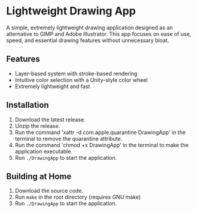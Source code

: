 # Lightweight Drawing App

A simple, extremely lightweight drawing application designed as an alternative to GIMP and Adobe Illustrator. This app focuses on ease of use, speed, and essential drawing features without unnecessary bloat.

## Features

- Layer-based system with stroke-based rendering
- Intuitive color selection with a Unity-style color wheel
- Extremely lightweight and fast

## Installation

1. Download the latest release.
2. Unzip the release.
3. Run the command 'xattr -d com.apple.quarantine DrawingApp' in the terminal to remove the quarantine attribute.
4. Run the command 'chmod +x DrawingApp' in the terminal to make the application executable.
5. Run `./DrawingApp` to start the application.

## Building at Home

1. Download the source code.
2. Run `make` in the root directory (requires GNU make)
3. Run `./DrawingApp` to start the application.
